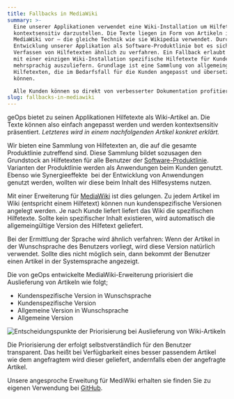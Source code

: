```yaml
---
title: Fallbacks in MediaWiki
summary: >-
  Eine unserer Applikationen verwendet eine Wiki-Installation um Hilfetexte
  kontextsensitiv darzustellen. Die Texte liegen in Form von Artikeln in
  MediaWiki vor – die gleiche Technik wie sie Wikipedia verwendet. Durch die
  Entwicklung unserer Applikation als Software-Produktlinie bot es sich an beim
  Verfassen von Hilfetexten ähnlich zu verfahren. Ein Fallback erlaubt es nun
  mit einer einzigen Wiki-Installation spezifische Hilfetexte für Kunden
  mehrsprachig auszuliefern. Grundlage ist eine Sammlung von allgemeingültigen
  Hilfetexten, die im Bedarfsfall für die Kunden angepasst und übersetzt werden
  können.

  Alle Kunden können so direkt von verbesserter Dokumentation profitieren und gleichzeitig individuelle Inhalte integrieren. Die Inhalte der Hilfe können dabei vom Kunden einfach und flexibel im bewährten MediaWiki angepasst werden."
slug: fallbacks-in-mediawiki
---
```

geOps bietet zu seinen Applikationen Hilfetexte als Wiki-Artikel an. Die Texte können also einfach angepasst werden und werden kontextsensitiv präsentiert. _Letzteres wird in einem nachfolgenden Artikel konkret erklärt._

Wir bieten eine Sammlung von Hilfetexten an, die auf die gesamte Produktlinie zutreffend sind. Diese Sammlung bildet sozusagen den Grundstock an Hilfetexten für alle Benutzer der [Software-Produktlinie](http://www.sei.cmu.edu/productlines/ "Einführung in Software-Produktlinien der Cargenie Mellon University"). Varianten der Produktlinie werden als Anwendungen beim Kunden genutzt. Ebenso wie Synergieeffekte  bei der Entwicklung von Anwendungen genutzt werden, wollten wir diese beim Inhalt des Hilfesystems nutzen.

Mit einer Erweiterung für [MediaWiki](http://www.mediawiki.org/) ist dies gelungen. Zu jedem Artikel im Wiki (entspricht einem Hilfetext) können nun kundenspezifische Versionen angelegt werden. Je nach Kunde liefert liefert das Wiki die spezifischen Hilfetexte. Sollte kein spezifischer Inhalt existieren, wird automatisch die allgemeingültige Version des Hilfetext geliefert.

Bei der Ermittlung der Sprache wird ähnlich verfahren: Wenn der Artikel in der Wunschsprache des Benutzers vorliegt, wird diese Version natürlich verwendet. Sollte dies nicht möglich sein, dann bekommt der Benutzer einen Artikel in der Systemsprache angezeigt.

Die von geOps entwickelte MediaWiki-Erweiterung priorisiert die Auslieferung von Artikeln wie folgt;

*   Kundenspezifische Version in Wunschsprache
*   Kundenspezifische Version
*   Allgemeine Version in Wunschsprache
*   Allgemeine Version

![Entscheidungspunkte der Priorisierung bei Auslieferung von Wiki-Artikeln](/images/blog/fallbacks-in-mediawiki/entscheidungspunkte.png)

Die Priorisierung der erfolgt selbstverständlich für den Benutzer transparent. Das heißt bei Verfügbarkeit eines besser passendem Artikel wie dem angefragtem wird dieser geliefert, andernfalls eben der angefragte Artikel.

Unsere angesproche Erweitung für MediWiki erhalten sie finden Sie zu eigenen Verwendung bei [GitHub](https://github.com/geops/mediawiki-extensions/clientredirect "Code-Repository des Wiki-Fallbacks").